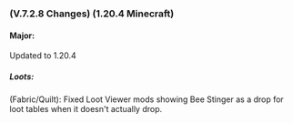 ### **(V.7.2.8 Changes) (1.20.4 Minecraft)**

#### Major:
Updated to 1.20.4

##### Loots:
(Fabric/Quilt): Fixed Loot Viewer mods showing Bee Stinger as a drop for loot tables when it doesn't actually drop.